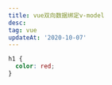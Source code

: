 ```yaml
---
title: vue双向数据绑定v-model
desc: 
tag: vue
updateAt: '2020-10-07'
---
```


```css
h1 {
  color: red;
}
```